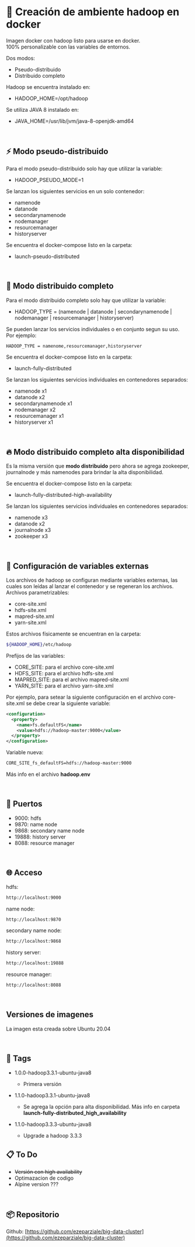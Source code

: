 # :elephant: Creación de ambiente hadoop en docker

Imagen docker con hadoop listo para usarse en docker.  
100% personalizable con las variables de entornos.  

Dos modos:

* Pseudo-distribuido
* Distribuido completo

Hadoop se encuentra instalado en:

* HADOOP_HOME=/opt/hadoop

Se utiliza JAVA 8 instalado en:

* JAVA_HOME=/usr/lib/jvm/java-8-openjdk-amd64

&nbsp;

## :zap: Modo pseudo-distribuido

Para el modo pseudo-distribuido solo hay que utilizar la variable:

* HADOOP_PSEUDO_MODE=1

Se lanzan los siguientes servicios en un solo contenedor:

* namenode
* datanode
* secondarynamenode
* nodemanager
* resourcemanager
* historyserver

Se encuentra el docker-compose listo en la carpeta:

* launch-pseudo-distributed

&nbsp;

## :rocket: Modo distribuido completo

Para el modo distribuido completo solo hay que utilizar la variable:

* HADOOP_TYPE = (namenode | datanode | secondarynamenode | nodemanager | resourcemanager | historyserver)

Se pueden lanzar los servicios individuales o en conjunto segun su uso.  
Por ejemplo:

```dockerfile
HADOOP_TYPE = namenome,resourcemanager,historyserver
```

Se encuentra el docker-compose listo en la carpeta:

* launch-fully-distributed

Se lanzan los siguientes servicios individuales en contenedores separados:

* namenode x1
* datanode x2
* secondarynamenode x1
* nodemanager x2
* resourcemanager x1
* historyserver x1

&nbsp;

## :fire: Modo distribuido completo alta disponibilidad

Es la misma versión que **modo distribuido** pero ahora se agrega zookeeper, journalnode y más namenodes para brindar la alta disponibilidad.

Se encuentra el docker-compose listo en la carpeta:

* launch-fully-distributed-high-availability

Se lanzan los siguientes servicios individuales en contenedores separados:

* namenode x3
* datanode x2
* journalnode x3
* zookeeper x3

&nbsp;

## :wrench: Configuración de variables externas

Los archivos de hadoop se configuran mediante variables externas, las cuales son leídas al lanzar el contenedor y se regeneran los archivos.  
Archivos parametrizables:

* core-site.xml
* hdfs-site.xml
* mapred-site.xml
* yarn-site.xml

Estos archivos físicamente se encuentran en la carpeta:

```bash
${HADOOP_HOME}/etc/hadoop
```

Prefijos de las variables:

* CORE_SITE: para el archivo core-site.xml
* HDFS_SITE: para el archivo hdfs-site.xml
* MAPRED_SITE: para el archivo mapred-site.xml
* YARN_SITE: para el archivo yarn-site.xml

Por ejemplo, para setear la siguiente configuración en el archivo core-site.xml se debe crear la siguiente variable:

```xml
<configuration>
  <property>
    <name>fs.defaultFS</name>
    <value>hdfs://hadoop-master:9000</value>
  </property>
</configuration>
```

Variable nueva:

```dockerfile
CORE_SITE_fs_defaultFS=hdfs://hadoop-master:9000
```

Más info en el archivo **hadoop.env**

&nbsp;

## :station: Puertos

* 9000: hdfs
* 9870: name node
* 9868: secondary name node
* 19888: history server
* 8088: resource manager

&nbsp;

## :globe_with_meridians: Acceso

hdfs:

```html
http://localhost:9000
```

name node:

```html
http://localhost:9870
```

secondary name node:

```html
http://localhost:9868
```

history server:

```html
http://localhost:19888
```

resource manager:

```html
http://localhost:8088
```

&nbsp;

## Versiones de imagenes

La imagen esta creada sobre Ubuntu 20.04

&nbsp;

## :bookmark: Tags

* 1.0.0-hadoop3.3.1-ubuntu-java8
  
  * Primera versión  
  
* 1.1.0-hadoop3.3.1-ubuntu-java8

  * Se agrega la opción para alta disponibilidad. Más info en carpeta **launch-fully-distributed_high_availability**

* 1.1.0-hadoop3.3.3-ubuntu-java8

  * Upgrade a hadoop 3.3.3

## :clipboard: To Do

* ~~Versión con high availability~~
* Optimazacion de codigo
* Alpine version ???

&nbsp;

## :package: Repositorio

Github: [https://github.com/ezeparziale/big-data-cluster](https://github.com/ezeparziale/big-data-cluster)
